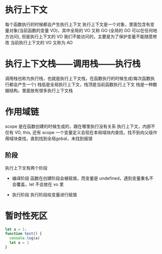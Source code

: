 # 执行上下文
每个函数执行的时候都会产生执行上下文
执行上下文是一个对象，里面包含有变量对象(当前函数的变量 VO)，其中全局的 VO 又称 GO (全局的 GO 可以在任何地方访问),
但是执行上下文的 VO 我们不能访问的，主要是为了保护变量不能随意修改
当前执行上下文的 VO 又称为 AO

# 执行上下文栈——调用栈——执行栈
调用栈也称为执行栈，也就是执行上下文栈，在函数执行的时候生成(每次函数执行都会产生一个)
栈低是全局执行上下文，栈顶是当前函数执行上下文
栈是一种数据结构，里面放有很多执行上下文栈

# 作用域链
scope 是在函数创建的时候生成的，跟在哪里执行没有关系
执行上下文，内部不仅有 VO, this, 还有 scope
一个变量定义会现在本局域块内查找，找不到向父级作用域块查找，直到找到全局gobal，未找到报错


## 阶段
执行上下文有两个阶段
- 编译阶段
  函数在创建阶段会被赋值，而变量是 undefined，遇到变量重名不会覆盖，let 不会放在 vo 里

- 执行阶段
  执行阶段给变量进行赋值

# 暂时性死区
  ```js
  let a = 1;
  function test() {
    console.log(a)
    let a = 2
  }
  ```